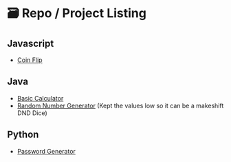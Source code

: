 # 🗃️ Repo / Project Listing

## Javascript
- [Coin Flip](https://github.com/kathylam204/coin-flip)

## Java
- [Basic Calculator](https://github.com/kathylam204/calculator)
- [Random Number Generator](https://github.com/kathylam204/numbergenerator) (Kept the values low so it can be a makeshift DND Dice)

## Python
- [Password Generator](https://github.com/kathylam204/password-generator)

<!---
## C#
*(Projects coming soon)*

## SQL
*(Projects coming soon)*

## Typescript
*(Projects coming soon)*

## C++
*(Projects coming soon)*

## React
*(Projects coming soon)*

## Go
*(Projects coming soon)*
-->
